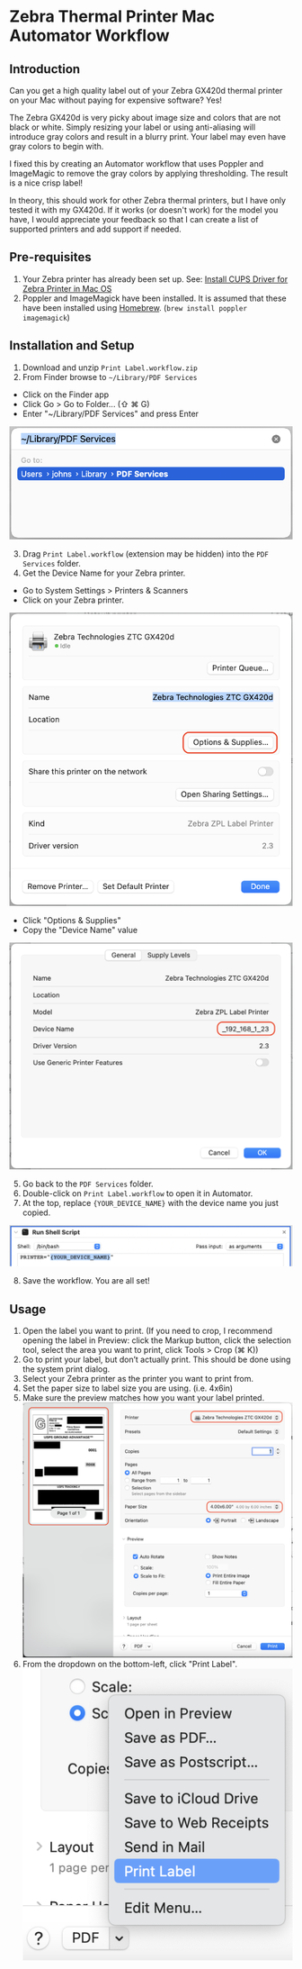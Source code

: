 # Zebra Thermal Printer Mac Automator Workflow

## Introduction

Can you get a high quality label out of your Zebra GX420d thermal printer on your Mac without paying for expensive software? Yes!

The Zebra GX420d is very picky about image size and colors that are not black or white. Simply resizing your label or using anti-aliasing will introduce gray colors and result in a blurry print. Your label may even have gray colors to begin with.

I fixed this by creating an Automator workflow that uses Poppler and ImageMagic to remove the gray colors by applying thresholding. The result is a nice crisp label!

In theory, this should work for other Zebra thermal printers, but I have only tested it with my GX420d. If it works (or doesn't work) for the model you have, I would appreciate your feedback so that I can create a list of supported printers and add support if needed.

## Pre-requisites

1. Your Zebra printer has already been set up. See: [Install CUPS Driver for Zebra Printer in Mac OS](https://supportcommunity.zebra.com/s/article/Install-CUPS-driver-for-Zebra-Printer-in-Mac-OS)
2. Poppler and ImageMagick have been installed. It is assumed that these have been installed using [Homebrew](https://brew.sh). (`brew install poppler imagemagick`)

## Installation and Setup

1. Download and unzip `Print Label.workflow.zip`
2. From Finder browse to `~/Library/PDF Services`

  - Click on the Finder app
  - Click Go > Go to Folder... (⇧ ⌘ G)
  - Enter "~/Library/PDF Services" and press Enter

  ![Browse in Finder](images/install-finder-browse.png)

3. Drag `Print Label.workflow` (extension may be hidden) into the `PDF Services` folder.
4. Get the Device Name for your Zebra printer.

  - Go to System Settings > Printers & Scanners
  - Click on your Zebra printer.

  ![Zebra printer dialog](images/install-system-settings-printer.png)
  
  - Click "Options & Supplies"
  - Copy the "Device Name" value

  ![Zebra printer device name](images/install-system-settings-printer-options.png)

5. Go back to the `PDF Services` folder.
6. Double-click on `Print Label.workflow` to open it in Automator.
7. At the top, replace `{YOUR_DEVICE_NAME}` with the device name you just copied.

  ![Paste device name](images/install-automator-device-name.png)

8. Save the workflow. You are all set!

## Usage

1. Open the label you want to print. (If you need to crop, I recommend opening the label in Preview: click the Markup button, click the selection tool, select the area you want to print, click Tools > Crop (⌘ K))
2. Go to print your label, but don’t actually print. This should be done using the system print dialog.
3. Select your Zebra printer as the printer you want to print from.
4. Set the paper size to label size you are using. (i.e. 4x6in)
5. Make sure the preview matches how you want your label printed.
  ![Print dialog](images/usage-print-dialog.png)
6. From the dropdown on the bottom-left, click "Print Label".
  ![Print dialog menu](images/usage-print-dialog-menu.png)